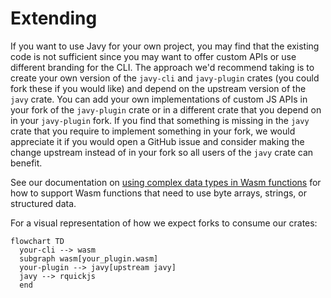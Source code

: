 # Extending

If you want to use Javy for your own project, you may find that the existing
code is not sufficient since you may want to offer custom APIs or use different
branding for the CLI. The approach we'd recommend taking is to create your own
version of the `javy-cli` and `javy-plugin` crates (you could fork these if you
would like) and depend on the upstream version of the `javy` crate. You can add
your own implementations of custom JS APIs in your fork of the `javy-plugin` crate
or in a different crate that you depend on in your `javy-plugin` fork. If you find
that something is missing in the `javy` crate that you require to implement
something in your fork, we would appreciate it if you would open a GitHub issue
and consider making the change upstream instead of in your fork so all users of
the `javy` crate can benefit.

See our documentation on [using complex data types in Wasm
functions](./contributing-complex-data-types.md) for how to support Wasm
functions that need to use byte arrays, strings, or structured data.

For a visual representation of how we expect forks to consume our crates:

```mermaid
flowchart TD
  your-cli --> wasm
  subgraph wasm[your_plugin.wasm]
  your-plugin --> javy[upstream javy]
  javy --> rquickjs
  end
```
